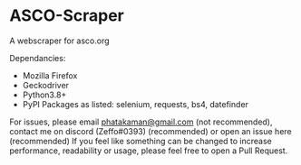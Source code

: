 # ASCO-Scraper
A webscraper for asco.org

Dependancies:
- Mozilla Firefox
- Geckodriver
- Python3.8+
- PyPI Packages as listed: selenium, requests, bs4, datefinder

For issues, please email phatakaman@gmail.com (not recommended), contact me on discord (Zeffo#0393) (recommended) or open an issue here (recommended)
If you feel like something can be changed to increase performance, readability or usage, please feel free to open a Pull Request.
